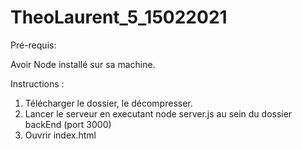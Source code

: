 # TheoLaurent_5_15022021


Pré-requis:

Avoir Node installé sur sa machine.

Instructions :

1) Télécharger le dossier, le décompresser.
2) Lancer le serveur en executant node server.js au sein du dossier backEnd (port 3000)
3) Ouvrir index.html

